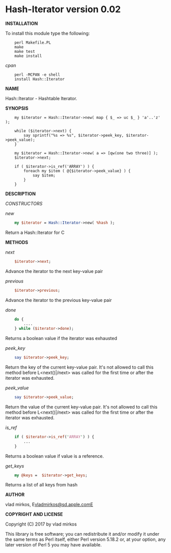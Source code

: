 Hash-Iterator version 0.02
==========================

**INSTALLATION**

To install this module type the following:

```shell
	perl Makefile.PL
	make
	make test
	make install
```
_cpan_

```shell
	perl -MCPAN -e shell
	install Hash::Iterator
```

**NAME**

Hash::Iterator - Hashtable Iterator.

**SYNOPSIS**

```perl5
    my $iterator = Hash::Iterator->new( map { $_ => uc $_ } 'a'..'z' );

    while ($iterator->next) {
        say sprintf("%s => %s", $iterator->peek_key, $iterator->peek_value);
    }

    my $iterator = Hash::Iterator->new( a => [qw(one two three)] );
    $iterator->next;

    if ( $iterator->is_ref('ARRAY') ) {
        foreach my $item ( @{$iterator->peek_value} ) {
            say $item;
        }
    }

```

**DESCRIPTION**

_CONSTRUCTORS_

_new_

```perl
	my $iterator = Hash::Iterator->new( %hash );
```

Return a Hash::Iterator for C<hash>

**METHODS**

_next_
```perl
    $iterator->next;
```
Advance the iterator to the next key-value pair

_previous_
```perl
    $iterator->previous;
```
Advance the iterator to the previous key-value pair

_done_
```perl
    do {
        ....
    } while ($iterator->done);
```
Returns a boolean value if the iterator was exhausted

_peek_key_
```perl
    say $iterator->peek_key;
```
Return the key of the current key-value pair. It's not allowed to
call this method before L<next()|/next> was called for the first time or
after the iterator was exhausted.

_peek_value_
```perl
    say $iterator->peek_value;
```
Return the value of the current key-value pair.  It's not allowed to
call this method before L<next()|/next> was called for the first time or
after the iterator was exhausted.

_is_ref_
```perl
    if ( $iterator->is_ref('ARRAY') ) {
        ...
    }
```
Returns a boolean value if value is a reference.

_get_keys_
```perl
    my @keys =  $iterator->get_keys;
```
Returns a list of all keys from hash

**AUTHOR**

vlad mirkos, E<lt>vladmirkos@sd.apple.comE<gt>

**COPYRIGHT AND LICENSE**

Copyright (C) 2017 by vlad mirkos

This library is free software; you can redistribute it and/or modify
it under the same terms as Perl itself, either Perl version 5.18.2 or,
at your option, any later version of Perl 5 you may have available.